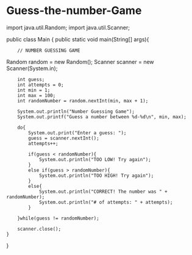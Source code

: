 # Guess-the-number-Game

import java.util.Random;
import java.util.Scanner;

public class Main {
    public static void main(String[] args){

        // NUMBER GUESSING GAME
Random random = new Random();
        Scanner scanner = new Scanner(System.in);

        int guess;
        int attempts = 0;
        int min = 1;
        int max = 100;
        int randomNumber = random.nextInt(min, max + 1);

        System.out.println("Number Guessing Game");
        System.out.printf("Guess a number between %d-%d\n", min, max);

        do{
            System.out.print("Enter a guess: ");
            guess = scanner.nextInt();
            attempts++;

            if(guess < randomNumber){
                System.out.println("TOO LOW! Try again");
            }
            else if(guess > randomNumber){
                System.out.println("TOO HIGH! Try again");
            }
            else{
                System.out.println("CORRECT! The number was " + randomNumber);
                System.out.println("# of attempts: " + attempts);
            }

        }while(guess != randomNumber);

        scanner.close();
    }
}
